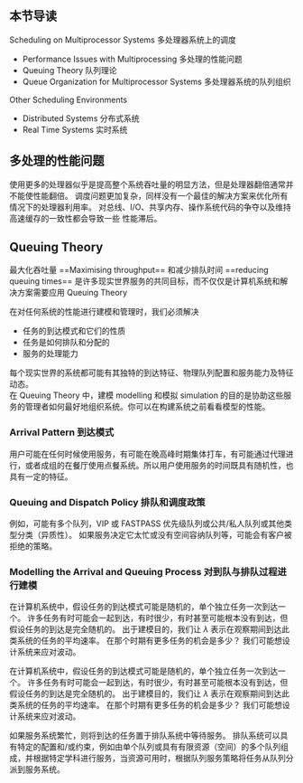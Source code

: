 ## 本节导读

Scheduling on Multiprocessor Systems 多处理器系统上的调度
- Performance Issues with Multiprocessing 多处理的性能问题
- Queuing Theory 队列理论
- Queue Organization for Multiprocessor Systems 多处理器系统的队列组织

Other Scheduling Environments 
- Distributed Systems 分布式系统
- Real Time Systems 实时系统


## 多处理的性能问题 

使用更多的处理器似乎是提高整个系统吞吐量的明显方法，但是处理器翻倍通常并不能使性能翻倍。
调度问题更加复杂，同样没有一个最佳的解决方案来优化所有情况下的处理器利用率。
对总线、I/O、共享内存、操作系统代码的争夺以及维持高速缓存的一致性都会导致一些 性能滞后。

## Queuing Theory

最大化吞吐量 ==Maximising throughput== 和减少排队时间 ==reducing queuing times== 是许多现实世界服务的共同目标，而不仅仅是计算机系统和解决方案需要应用 Queuing Theory

在对任何系统的性能进行建模和管理时，我们必须解决  
- 任务的到达模式和它们的性质 
- 任务是如何排队和分配的 
- 服务的处理能力

每个现实世界的系统都可能有其独特的到达特征、物理队列配置和服务能力及特征动态。  
在 Queuing Theory 中，建模 modelling 和模拟 simulation 的目的是协助这些服务的管理者如何最好地组织系统。你可以在构建系统之前看看模型的性能。

### Arrival Pattern 到达模式

用户可能在任何时候使用服务，有可能在晚高峰时期集体打车，有可能通过代理进行，或者成组的在餐厅使用点餐系统。所以用户使用服务的时间既具有随机性，也具有一定的特征。

### Queuing and Dispatch Policy 排队和调度政策
例如，可能有多个队列，VIP 或 FASTPASS 优先级队列或公共/私人队列或其他类型分类（异质性）。 如果服务决定它太忙或没有空间容纳队列等，可能会有客户被拒绝的策略。

### Modelling the Arrival and Queuing Process 对到队与排队过程进行建模

在计算机系统中，假设任务的到达模式可能是随机的，单个独立任务一次到达一个。 许多任务有时可能会一起到达，有时很少，有时甚至可能根本没有到达，但假设任务的到达是完全随机的。 出于建模目的，我们让 $\lambda$ 表示在观察期间到达此类系统的任务的平均速率。 在那个时期有更多任务的机会是多少？ 我们可能想设计系统来应对波动。



在计算机系统中，假设任务的到达模式可能是随机的，单个独立任务一次到达一个。 许多任务有时可能会一起到达，有时很少，有时甚至可能根本没有到达，但假设任务的到达是完全随机的。
出于建模目的，我们让 $\lambda$ 表示在观察期间到达此类系统的任务的平均速率。 在那个时期有更多任务的机会是多少？ 我们可能想设计系统来应对波动。


如果服务系统繁忙，则将到达的任务置于排队系统中等待服务。
排队系统可以具有特定的配置和/或约束，例如由单个队列或具有有限资源（空间）的多个队列组成，并根据特定学科进行服务，当资源可用时，根据队列服务策略将任务从队列分派到服务系统。


